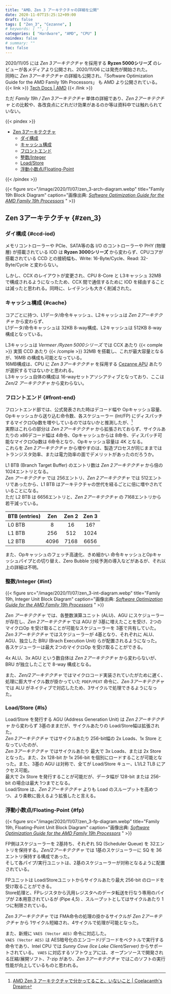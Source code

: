 ```yaml
---
title: "AMD、Zen 3 アーキテクチャの詳細を公開"
date: 2020-11-07T15:25:12+09:00
draft: false
tags: [ "Zen_3", "Cezanne", ]
# keywords: [ "", ]
categories: [ "Hardware", "AMD", "CPU" ]
noindex: false
# summary: ""
toc: false
---
```


2020/11/05 には *Zen 3アーキテクチャ* を採用する **Ryzen 5000シリーズ** のレビューが各メディアより公開され、2020/11/06 には発売が開始された。  
同時に *Zen 3アーキテクチャ* の詳細も公開され、「Software Optimization Guide for the AMD Family 19h Processors」 も AMD より公開されている。  
{{< link >}} [Tech Docs | AMD](https://www.amd.com/en/support/tech-docs) {{< /link >}}

ただ *Family 19h / Zen 3アーキテクチャ* 単体の詳細であり、*Zen 2アーキテクチャ* との比較や、各改良点にどれだけ効果があるのか等は資料中では触れられていない。  

{{< pindex >}}

 * [Zen 3アーキテクチャ](#zen_3)
   * [ダイ構成](#ccd-iod)
   * [キャッシュ構成](#cache)
   * [フロントエンド](#front-end)
   * [整数/Integer](#int)
   * [Load/Store](#ls)
   * [浮動小数点/Floating-Point](#fp)

{{< /pindex >}}

{{< figure src="/image/2020/11/07/zen_3-arch-diagram.webp" title="Family 19h Block Diagram" caption="画像出典: <cite>[Software Optimization Guide for the AMD Family 19h Processors](https://www.amd.com/en/support/tech-docs)</cite> " >}}

## Zen 3アーキテクチャ {#zen_3}

### ダイ構成 {#ccd-iod}

メモリコントローラーや PCIe、SATA等の各 I/O のコントローラーや PHY (物理層) が搭載されている IOD は **Ryzen 3000シリーズ** から変わらず、CPUコアが搭載されている CCD との接続幅も、Write: 16-Byte/Cycle、Read: 32-Byte/Cycle と変わらない。  

しかし、CCX のレイアウトが変更され、CPU 8-Core と L3キャッシュ 32MB で構成されるようになったため、CCX 間で通信するために IOD を経由することは減ったと思われる。同時に、レイテンシも大きく削減された。  


### キャッシュ構成 {#cache}

コアごとに持つ、L1データ/命令キャッシュ、L2キャッシュは *Zen 2アーキテクチャ* から変わらず、  
L1データ/命令キャッシュは 32KB 8-way構成、L2キャッシュは 512KB 8-way 構成となっている。  

L3キャッシュは *Vermeer /Ryzen 5000シリーズ* では CCX あたり {{< comple >}} 実質 CCD あたり {{< /comple >}} 32MB を搭載し、これが最大容量となるが、16MB の構成も可能となっている。  
16MB構成は、CPU に *Zen 3アーキテクチャ* を採用する [Cezanne APU](/tags/cezanne) あたりが選択するではないかと思われる。  
L3キャッシュ自体の構成は 16-wayセットアソシアティブとなっており、ここは *Zen/2 アーキテクチャ* から変わらない。  

### フロントエンド {#front-end}

フロントエンド部では、公式発表された時はデコード幅や Opキャッシュ容量、Opキャッシュから送り込む命令数、各スケジューラー (Int/FP) にディスパッチするマイクロOp数を増やしているのではないかと推測したが、[^zen_3-guess]  
実際はこれらの部分は *Zen 2アーキテクチャ* から拡張されておらず、サイクルあたりの x86デコード幅は 4命令、Opキャッシュからは 8命令、ディスパッチ可能なマイクロOp数は 6命令となり、Opキャッシュ容量は 4K となる。  
これらを *Zen 2アーキテクチャ* から増やすのは、製造プロセスが同じままではトランジスタ効率、または電力効率の面でデメリットがあったのだろうか。  

[^zen_3-guess]: [AMD Zen 3 アーキテクチャで分かってること、いないこと | Coelacanth's Dream](/posts/2020/10/10/amd-zen_3/)

L1 BTB (Branch Target Buffer) のエントリ数は *Zen 2アーキテクチャ* から倍の 1024エントリとなる。  
*Zen アーキテクチャ* では 256エントリ、*Zen 2アーキテクチャ* では 512エントリであったから、L1 BTB はアーキテクチャの世代を経るごとに倍に増やされていることになる。  
ただ L2 BTB は 6656エントリと、*Zen 2アーキテクチャ* の 7168エントリから若干減っている。  

| BTB (entries) | Zen | Zen 2 | Zen 3 |
| :-- | :--: | :--: | :--: |
| L0 BTB | 8 | 16 | 16? |
| L1 BTB | 256 | 512 | 1024 |
| L2 BTB | 4096 | 7168 | 6656 |

また、Opキャッシュのフェッチ高速化、きめ細かい 命令キャッシュとOpキャッシュパイプとの切り替え、Zero Bubble 分岐予測の導入などがあるが、それ以上の詳細は不明。  

### 整数/Integer {#int}

{{< figure src="/image/2020/11/07/zen_3-int-diagram.webp" title="Family 19h, Integer Unit Block Diagram" caption="画像出典: <cite>[Software Optimization Guide for the AMD Family 19h Processors](https://www.amd.com/en/support/tech-docs)</cite> " >}}

*Zen アーキテクチャ* では、各整数演算ユニット (ALU)、AGU にスケジューラーが存在し、*Zen 2アーキテクチャ* では AGU が 3基に増えたことを受け、2つのマイクロOp を受け取ることが可能なスケジューラーを 3基で共有していた。  
*Zen 3アーキテクチャ* ではスケジューラーが 4基となり、それぞれに ALU、AGU、独立した BRU (Brach Execution Unit) らが配置されるようになった。  
各スケジューラーは最大 2つのマイクロOp を受け取ることができる。  

4x ALU、3x AGU という数自体は *Zen 2アーキテクチャ* から変わらないが、BRU が独立したことで 8-way 構成となる。  

また、*Zen/2アーキテクチャ* ではマイクロコード実装されていたがために遅く、処理に膨大サイクル数が掛かっていた `PDEP/PEXT` 命令に、*Zen 3アーキテクチャ* では ALU がネイティブで対応したため、3サイクルで処理できるようになった。  

### Load/Store {#ls}

Load/Store を発行する AGU (Address Generation Unit) は *Zen 2アーキテクチャ* から変わらず 3基のままだが、サイクルあたりの Load/Store幅は拡張された。  
*Zen 2アーキテクチャ* ではサイクルあたり 256-bit幅の 2x Loads、1x Store となっていたのが、  
*Zen 3アーキテクチャ* ではサイクルあたり 最大で 3x Loads、または 2x Store となった。また、2x 128-bit か 1x 256-bit を個別にロードすることが可能となった。また、3基の AGU は対称で、全てが Load/Store キュー、L1/L2 TLB にアクセス可能。  
最大で 2x Store を発行することが可能だが、データ幅が 128-bit または 256-bit の場合は最大 1つまでとなる。  
Load/Store は、*Zen 2アーキテクチャ* よりも Load のスループットを高めつつ、より柔軟に扱えるよう拡張したと言える。  

### 浮動小数点/Floating-Point {#fp}

{{< figure src="/image/2020/11/07/zen_3-fp-diagram.webp" title="Family 19h, Floating-Point Unit Block Diagram" caption="画像出典: <cite>[Software Optimization Guide for the AMD Family 19h Processors](https://www.amd.com/en/support/tech-docs)</cite> " >}}

FP側はスケジューラーを 2基持ち、それぞれ SQ (Scheduler Queue) を 32エントリを保持する。*Zen/2アーキテクチャ* では 1基のスケジューラーに SQ を 36エントリ保持する構成であった。  
そして各パイプ/実行ユニットは、2基のスケジューラーが対称となるように配置されている。  

FPユニットは Load/Storeユニットからサイクルあたり最大 256-bit のロードを受け取ることができる。  
Store処理と、FPレジスタから汎用レジスタへのデータ転送を行なう専用のパイプが 2本用意されているが (Pipe 4,5) 、スループットとしてはサイクルあたり 1つに制限されている。  

*Zen 3アーキテクチャ* では FMA命令の処理の掛かるサイクルが *Zen 2アーキテクチャ* から 1サイクル短縮され、4サイクルで処理が可能となった。  

また、新規に `VAES (Vector AES)` 命令に対応した。  
`VAES (Vector AES)` は AES暗号化のエンコード/デコードをベクトルで実行する命令であり、Intel CPU では *Sunny Cove (Ice Lake Client/Server)* からサポートされている。
`VAES` に対応するソフトウェアには、オープンソースで開発される圧縮/展開ソフト、7-zip があり、*Zen 3アーキテクチャ* ではこのソフトの実行性能が向上しているものと思われる。  



